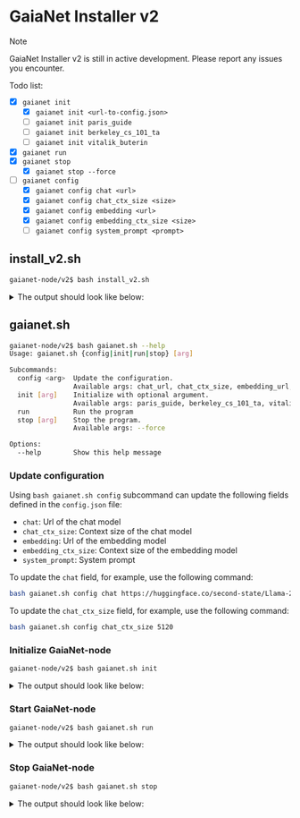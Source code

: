 # GaiaNet Installer v2

> [!NOTE]
> GaiaNet Installer v2 is still in active development. Please report any issues you encounter.

Todo list:

- [x] `gaianet init`
  - [x] `gaianet init <url-to-config.json>`
  - [ ] `gaianet init paris_guide`
  - [ ] `gaianet init berkeley_cs_101_ta`
  - [ ] `gaianet init vitalik_buterin`
- [x] `gaianet run`
- [x] `gaianet stop`
  - [x] `gaianet stop --force`
- [ ] `gaianet config`
  - [x] `gaianet config chat <url>`
  - [x] `gaianet config chat_ctx_size <size>`
  - [x] `gaianet config embedding <url>`
  - [x] `gaianet config embedding_ctx_size <size>`
  - [ ] `gaianet config system_prompt <prompt>`

## install_v2.sh

```bash
gaianet-node/v2$ bash install_v2.sh
```

<details><summary> The output should look like below: </summary>

```console
[+] Downloading default config file ...

[+] Downloading nodeid.json ...

[+] Installing WasmEdge with wasi-nn_ggml plugin ...

Info: Detected Linux-x86_64

Info: WasmEdge Installation at /home/azureuser/.wasmedge

Info: Fetching WasmEdge-0.13.5

/tmp/wasmedge.2884467 ~/gaianet
######################################################################## 100.0%
~/gaianet
Info: Fetching WasmEdge-GGML-Plugin

Info: Detected CUDA version:

/tmp/wasmedge.2884467 ~/gaianet
######################################################################## 100.0%
~/gaianet
Installation of wasmedge-0.13.5 successful
WasmEdge binaries accessible

    The WasmEdge Runtime wasmedge version 0.13.5 is installed in /home/azureuser/.wasmedge/bin/wasmedge.


[+] Installing Qdrant binary...
    * Download Qdrant binary
################################################################################################## 100.0%

    * Initialize Qdrant directory

[+] Downloading the rag-api-server.wasm ...
################################################################################################## 100.0%

[+] Downloading dashboard ...
################################################################################################## 100.0%
```

</details>

## gaianet.sh

```bash
gaianet-node/v2$ bash gaianet.sh --help
Usage: gaianet.sh {config|init|run|stop} [arg]

Subcommands:
  config <arg>  Update the configuration.
                Available args: chat_url, chat_ctx_size, embedding_url, embedding_ctx_size, system_prompt
  init [arg]    Initialize with optional argument.
                Available args: paris_guide, berkeley_cs_101_ta, vitalik_buterin, <url-to-config.json>
  run           Run the program
  stop [arg]    Stop the program.
                Available args: --force

Options:
  --help        Show this help message
```

### Update configuration

Using `bash gaianet.sh config` subcommand can update the following fields defined in the `config.json` file:

- `chat`: Url of the chat model
- `chat_ctx_size`: Context size of the chat model
- `embedding`: Url of the embedding model
- `embedding_ctx_size`: Context size of the embedding model
- `system_prompt`: System prompt

To update the `chat` field, for example, use the following command:

```bash
bash gaianet.sh config chat https://huggingface.co/second-state/Llama-2-13B-Chat-GGUF/resolve/main/Llama-2-13b-chat-hf-Q5_K_M.gguf
```

To update the `chat_ctx_size` field, for example, use the following command:

```bash
bash gaianet.sh config chat_ctx_size 5120
```

### Initialize GaiaNet-node

```bash
gaianet-node/v2$ bash gaianet.sh init
```

<details><summary> The output should look like below: </summary>

```bash
[+] Downloading Llama-2-7b-chat-hf-Q5_K_M.gguf ...
############################################################################################################################## 100.0%############################################################################################################################## 100.0%

[+] Downloading all-MiniLM-L6-v2-ggml-model-f16.gguf ...

############################################################################################################################## 100.0%############################################################################################################################## 100.0%

[+] Creating 'default' collection in the Qdrant instance ...

    * Start a Qdrant instance ...

    * Remove the existed 'default' Qdrant collection ...

    * Download Qdrant collection snapshot ...
############################################################################################################################## 100.0%############################################################################################################################## 100.0%

    * Import the Qdrant collection snapshot ...

    * Recovery is done successfully
```

</details>

### Start GaiaNet-node

```bash
gaianet-node/v2$ bash gaianet.sh run
```

<details><summary> The output should look like below: </summary>

```bash
[+] Starting Qdrant instance ...

    Qdrant instance started with pid: 39762

[+] Starting LlamaEdge API Server ...

    Run the following command to start the LlamaEdge API Server:

wasmedge --dir .:./dashboard --nn-preload default:GGML:AUTO:Llama-2-7b-chat-hf-Q5_K_M.gguf --nn-preload embedding:GGML:AUTO:all-MiniLM-L6-v2-ggml-model-f16.gguf rag-api-server.wasm --model-name Llama-2-7b-chat-hf-Q5_K_M,all-MiniLM-L6-v2-ggml-model-f16 --ctx-size 4096,384 --prompt-template llama-2-chat --qdrant-collection-name default --web-ui ./ --socket-addr 0.0.0.0:8080 --log-prompts --log-stat --rag-prompt "Use the following pieces of context to answer the user's question.\nIf you don't know the answer, just say that you don't know, don't try to make up an answer.\n----------------\n"


    LlamaEdge API Server started with pid: 39796
```

</details>

### Stop GaiaNet-node

```bash
gaianet-node/v2$ bash gaianet.sh stop
```

<details><summary> The output should look like below: </summary>

```bash
[+] Stopping Qdrant instance ...
[+] Stopping API server ...
```

To force stop the GaiaNet-node, use the following command:

```bash
gaianet-node/v2$ bash gaianet.sh stop --force
```

</details>
